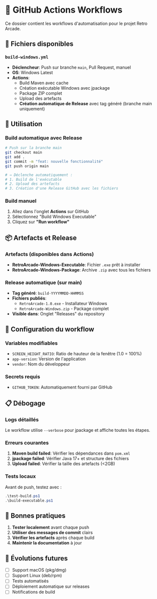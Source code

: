# 🔄 GitHub Actions Workflows

Ce dossier contient les workflows d'automatisation pour le projet Retro Arcade.

## 📁 Fichiers disponibles

### `build-windows.yml`
- **Déclencheur**: Push sur branche `main`, Pull Request, manuel
- **OS**: Windows Latest
- **Actions**: 
  - Build Maven avec cache
  - Création exécutable Windows avec jpackage
  - Package ZIP complet
  - Upload des artefacts
  - **Création automatique de Release** avec tag généré (branche main uniquement)

## 🚀 Utilisation

### Build automatique avec Release
```bash
# Push sur la branche main
git checkout main
git add .
git commit -m "feat: nouvelle fonctionnalité"
git push origin main

# → Déclenche automatiquement :
# 1. Build de l'exécutable
# 2. Upload des artefacts
# 3. Création d'une Release GitHub avec les fichiers
```

### Build manuel
1. Allez dans l'onglet **Actions** sur GitHub
2. Sélectionnez "Build Windows Executable"
3. Cliquez sur **"Run workflow"**

## 📦 Artefacts et Release

### Artefacts (disponibles dans Actions)
- **RetroArcade-Windows-Executable**: Fichier `.exe` prêt à installer
- **RetroArcade-Windows-Package**: Archive `.zip` avec tous les fichiers

### Release automatique (sur main)
- **Tag généré**: `build-YYYYMMDD-HHMMSS`
- **Fichiers publiés**: 
  - `RetroArcade-1.0.exe` - Installateur Windows
  - `RetroArcade-Windows.zip` - Package complet
- **Visible dans**: Onglet "Releases" du repository

## 🔧 Configuration du workflow

### Variables modifiables
- `SCREEN_HEIGHT_RATIO`: Ratio de hauteur de la fenêtre (1.0 = 100%)
- `app-version`: Version de l'application
- `vendor`: Nom du développeur

### Secrets requis
- `GITHUB_TOKEN`: Automatiquement fourni par GitHub

## 📋 Débogage

### Logs détaillés
Le workflow utilise `--verbose` pour jpackage et affiche toutes les étapes.

### Erreurs courantes
1. **Maven build failed**: Vérifier les dépendances dans `pom.xml`
2. **jpackage failed**: Vérifier Java 17+ et structure des fichiers
3. **Upload failed**: Vérifier la taille des artefacts (<2GB)

### Tests locaux
Avant de push, testez avec :
```powershell
.\test-build.ps1
.\build-executable.ps1
```

## 🎯 Bonnes pratiques

1. **Tester localement** avant chaque push
2. **Utiliser des messages de commit** clairs
3. **Vérifier les artefacts** après chaque build
4. **Maintenir la documentation** à jour

## 🔄 Évolutions futures

- [ ] Support macOS (pkg/dmg)
- [ ] Support Linux (deb/rpm)
- [ ] Tests automatisés
- [ ] Déploiement automatique sur releases
- [ ] Notifications de build
